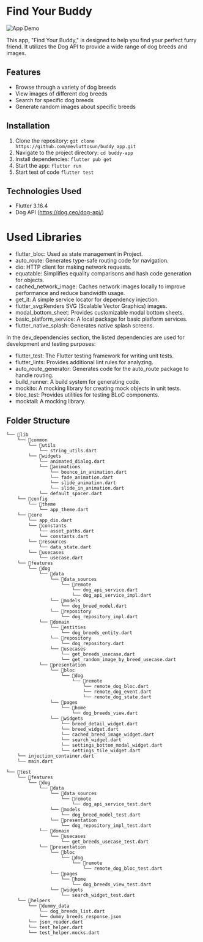 # Find Your Buddy

![App Demo](assets/readme_assets/app_demo.gif)

This app, "Find Your Buddy," is designed to help you find your perfect furry friend. It utilizes the Dog API to provide a wide range of dog breeds and images.

## Features

- Browse through a variety of dog breeds
- View images of different dog breeds
- Search for specific dog breeds
- Generate random images about specific breeds

## Installation

1. Clone the repository: `git clone https://github.com/mevluttosun/buddy_app.git`
2. Navigate to the project directory: `cd buddy-app`
3. Install dependencies: `flutter pub get`
4. Start the app: `flutter run`
5. Start test of code `flutter test`

## Technologies Used

- Flutter 3.16.4
- Dog API (<https://dog.ceo/dog-api/>)

# Used Libraries

- flutter_bloc: Used as state management in Project.
- auto_route: Generates type-safe routing code for navigation.
- dio: HTTP client for making network requests.
- equatable: Simplifies equality comparisons and hash code generation for objects.
- cached_network_image: Caches network images locally to improve performance and reduce bandwidth usage.
- get_it: A simple service locator for dependency injection.
- flutter_svg:Renders SVG (Scalable Vector Graphics) images.
- modal_bottom_sheet: Provides customizable modal bottom sheets.
- basic_platform_service: A local package for basic platform services.
- flutter_native_splash: Generates native splash screens.

In the dev_dependencies section, the listed dependencies are used for development and testing purposes:

- flutter_test: The Flutter testing framework for writing unit tests.
- flutter_lints: Provides additional lint rules for analyzing.
- auto_route_generator: Generates code for the auto_route package to handle routing.
- build_runner: A build system for generating code.
- mockito: A mocking library for creating mock objects in unit tests.
- bloc_test: Provides utilities for testing BLoC components.
- mocktail: A mocking library.

## Folder Structure

```
└── 📁lib
    └── 📁common
        └── 📁utils
            └── string_utils.dart
        └── 📁widgets
            └── animated_dialog.dart
            └── 📁animations
                └── bounce_in_animation.dart
                └── fade_animation.dart
                └── slide_animation.dart
                └── slide_in_animation.dart
            └── default_spacer.dart
    └── 📁config
        └── 📁theme
            └── app_theme.dart
    └── 📁core
        └── app_dio.dart
        └── 📁constants
            └── asset_paths.dart
            └── constants.dart
        └── 📁resources
            └── data_state.dart
        └── 📁usecases
            └── usecase.dart
    └── 📁features
        └── 📁dog
            └── 📁data
                └── 📁data_sources
                    └── 📁remote
                        └── dog_api_service.dart
                        └── dog_api_service_impl.dart
                └── 📁models
                    └── dog_breed_model.dart
                └── 📁repository
                    └── dog_repository_impl.dart
            └── 📁domain
                └── 📁entities
                    └── dog_breeds_entity.dart
                └── 📁repository
                    └── dog_repository.dart
                └── 📁usecases
                    └── get_breeds_usecase.dart
                    └── get_random_image_by_breed_usecase.dart
            └── 📁presentation
                └── 📁bloc
                    └── 📁dog
                        └── 📁remote
                            └── remote_dog_bloc.dart
                            └── remote_dog_event.dart
                            └── remote_dog_state.dart
                └── 📁pages
                    └── 📁home
                        └── dog_breeds_view.dart
                └── 📁widgets
                    └── breed_detail_widget.dart
                    └── breed_widget.dart
                    └── cached_breed_image_widget.dart
                    └── search_widget.dart
                    └── settings_bottom_modal_widget.dart
                    └── settings_tile_widget.dart
    └── injection_container.dart
    └── main.dart
```

```
└── 📁test
    └── 📁features
        └── 📁dog
            └── 📁data
                └── 📁data_sources
                    └── 📁remote
                        └── dog_api_service_test.dart
                └── 📁models
                    └── dog_breed_model_test.dart
                └── 📁presentation
                    └── dog_repository_impl_test.dart
            └── 📁domain
                └── 📁usecases
                    └── get_breeds_usecase_test.dart
            └── 📁presentation
                └── 📁bloc
                    └── 📁dog
                        └── 📁remote
                            └── remote_dog_bloc_test.dart
                └── 📁pages
                    └── 📁home
                        └── dog_breeds_view_test.dart
                └── 📁widgets
                    └── search_widget_test.dart
    └── 📁helpers
        └── 📁dummy_data
            └── dog_breeds_list.dart
            └── dummy_breeds_response.json
        └── json_reader.dart
        └── test_helper.dart
        └── test_helper.mocks.dart
```
